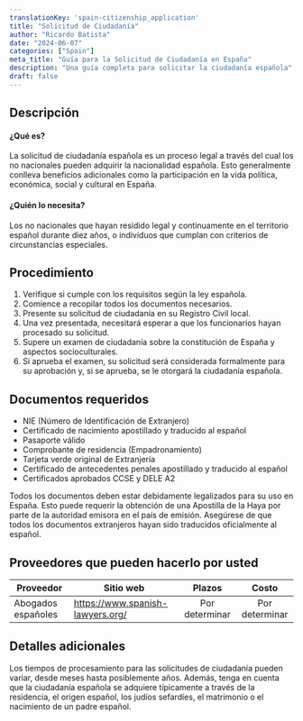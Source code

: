 ```yaml
---
translationKey: 'spain-citizenship_application'
title: "Solicitud de Ciudadanía"
author: "Ricardo Batista"
date: "2024-06-07"
categories: ["Spain"]
meta_title: "Guía para la Solicitud de Ciudadanía en España"
description: "Una guía completa para solicitar la ciudadanía española"
draft: false
---
```


## Descripción
#### ¿Qué es?
La solicitud de ciudadanía española es un proceso legal a través del cual los no nacionales pueden adquirir la nacionalidad española. Esto generalmente conlleva beneficios adicionales como la participación en la vida política, económica, social y cultural en España.
#### ¿Quién lo necesita?
Los no nacionales que hayan residido legal y continuamente en el territorio español durante diez años, o individuos que cumplan con criterios de circunstancias especiales.

## Procedimiento
1. Verifique si cumple con los requisitos según la ley española.
2. Comience a recopilar todos los documentos necesarios.
3. Presente su solicitud de ciudadanía en su Registro Civil local.
4. Una vez presentada, necesitará esperar a que los funcionarios hayan procesado su solicitud.
5. Supere un examen de ciudadanía sobre la constitución de España y aspectos socioculturales.
6. Si aprueba el examen, su solicitud será considerada formalmente para su aprobación y, si se aprueba, se le otorgará la ciudadanía española.

## Documentos requeridos
- NIE (Número de Identificación de Extranjero)
- Certificado de nacimiento apostillado y traducido al español
- Pasaporte válido
- Comprobante de residencia (Empadronamiento)
- Tarjeta verde original de Extranjería
- Certificado de antecedentes penales apostillado y traducido al español
- Certificados aprobados CCSE y DELE A2

Todos los documentos deben estar debidamente legalizados para su uso en España. Esto puede requerir la obtención de una Apostilla de la Haya por parte de la autoridad emisora en el país de emisión. Asegúrese de que todos los documentos extranjeros hayan sido traducidos oficialmente al español.

## Proveedores que pueden hacerlo por usted

| Proveedor        |     Sitio web                   |     Plazos    |       Costo      |
| --------------- | ----------------------------- |  :-------------: | :-------------: |
| Abogados españoles |  https://www.spanish-lawyers.org/ |      Por determinar |      Por determinar   |

## Detalles adicionales
Los tiempos de procesamiento para las solicitudes de ciudadanía pueden variar, desde meses hasta posiblemente años. Además, tenga en cuenta que la ciudadanía española se adquiere típicamente a través de la residencia, el origen español, los judíos sefardíes, el matrimonio o el nacimiento de un padre español.